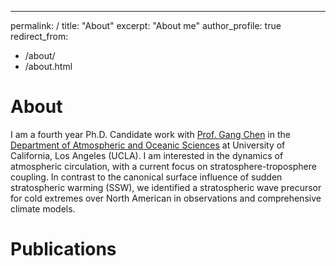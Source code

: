 ---
permalink: /
title: "About"
excerpt: "About me"
author_profile: true
redirect_from: 
  - /about/
  - /about.html


About
======
I am a fourth year Ph.D. Candidate work with [Prof. Gang Chen](http://gchenpu.com) in the [Department of Atmospheric and Oceanic Sciences](https://aos.ucla.edu) at University of California, Los Angeles (UCLA). I am interested in the dynamics of atmospheric circulation, with a current focus on stratosphere-troposphere coupling. In contrast to the canonical surface influence of sudden stratospheric warming (SSW), we identified a stratospheric wave precursor for cold extremes over North American in observations and comprehensive climate models.

Publications
======




